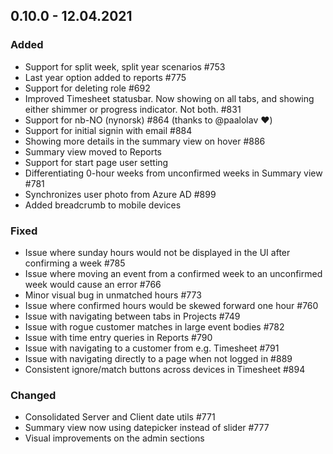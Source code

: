 ## 0.10.0 - 12.04.2021

### Added

- Support for split week, split year scenarios #753
- Last year option added to reports #775
- Support for deleting role #692
- Improved Timesheet statusbar. Now showing on all tabs, and showing either shimmer or progress indicator. Not both. #831
- Support for nb-NO (nynorsk) #864 (thanks to @paalolav ❤️)
- Support for initial signin with email #884
- Showing more details in the summary view on hover #886
- Summary view moved to Reports
- Support for start page user setting
- Differentiating 0-hour weeks from unconfirmed weeks in Summary view #781
- Synchronizes user photo from Azure AD #899
- Added breadcrumb to mobile devices

### Fixed

- Issue where sunday hours would not be displayed in the UI after confirming a week #785
- Issue where moving an event from a confirmed week to an unconfirmed week would cause an error #766
- Minor visual bug in unmatched hours #773
- Issue where confirmed hours would be skewed forward one hour #760
- Issue with navigating between tabs in Projects #749
- Issue with rogue customer matches in large event bodies #782
- Issue with time entry queries in Reports #790
- Issue with navigating to a customer from e.g. Timesheet #791
- Issue with navigating directly to a page when not logged in #889
- Consistent ignore/match buttons across devices in Timesheet #894

### Changed

- Consolidated Server and Client date utils #771
- Summary view now using datepicker instead of slider #777
- Visual improvements on the admin sections
